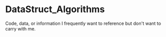 # DataStruct_Algorithms
Code, data, or information I frequently want to reference but don't want to carry with me.
